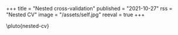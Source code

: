 +++
title = "Nested cross-validation"
published = "2021-10-27"
rss = "Nested CV"
image = "/assets/self.jpg"
reeval = true
+++

\pluto{nested-cv}

